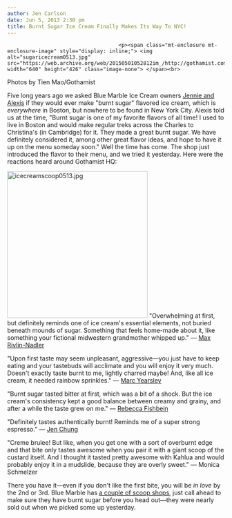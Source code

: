 ```yaml
---
author: Jen Carlson
date: Jun 5, 2013 2:30 pm
title: Burnt Sugar Ice Cream Finally Makes Its Way To NYC!
---
```


	
										<p><span class="mt-enclosure mt-enclosure-image" style="display: inline;"> <img alt="sugaricecream0513.jpg" src="https://web.archive.org/web/20150501052812im_/http://gothamist.com/attachments/arts_jen/sugaricecream0513.jpg" width="640" height="426" class="image-none"> </span><br>
<span class="photo_caption">Photos by Tien Mao/Gothamist</span></p>

<p>Five long years ago we asked Blue Marble Ice Cream owners <a href="https://web.archive.org/web/20150501052812/http://gothamist.com/2008/10/07/jennie_and_alexis_blue_marble_ice_c.php">Jennie and Alexis</a> if they would ever make &quot;burnt sugar&quot; flavored ice cream, which is <em>everywhere</em> in Boston, but nowhere to be found in New York City. Alexis told us at the time, &quot;Burnt sugar is one of my favorite flavors of all time! I used to live in Boston and would make regular treks across the Charles to Christina&apos;s (in Cambridge) for it. They made a great burnt sugar. We have definitely considered it, among other great flavor ideas, and hope to have it up on the menu someday soon.&quot; Well the time has come. The shop just introduced the flavor to their menu, and we tried it yesterday. Here were the reactions heard around Gothamist HQ:</p>

<p><span class="mt-enclosure mt-enclosure-image" style="display: inline;"> <img alt="icecreamscoop0513.jpg" src="https://web.archive.org/web/20150501052812im_/http://gothamist.com/attachments/arts_jen/icecreamscoop0513.jpg" width="325" height="340" class="image-right"> </span>&quot;Overwhelming at first, but definitely reminds one of ice cream&apos;s essential elements, not buried beneath mounds of sugar. Something that feels home-made about it, like something your fictional midwestern grandmother whipped up.&quot; &#x2014; <a href="https://web.archive.org/web/20150501052812/https://twitter.com/MaxRivlinNadler">Max Rivlin-Nadler</a></p>

<p>&quot;Upon first taste may seem unpleasant, aggressive&#x2014;you just have to keep eating and your tastebuds will acclimate and you will enjoy it very much. Doesn&apos;t exactly taste burnt to me, lightly charred maybe! And, like all ice cream, it needed rainbow sprinkles.&quot; &#x2014; <a href="https://web.archive.org/web/20150501052812/https://twitter.com/marc_yearsley">Marc Yearsley</a></p>

<p>&quot;Burnt sugar tasted bitter at first, which was a bit of a shock. But the ice cream&apos;s consistency kept a good balance between creamy and grainy, and after a while the taste grew on me.&quot; &#x2014; <a href="https://web.archive.org/web/20150501052812/https://twitter.com/bfishbfish">Rebecca Fishbein</a></p>

<p>&quot;Definitely tastes authentically burnt! Reminds me of a super strong espresso.&quot; &#x2014; <a href="https://web.archive.org/web/20150501052812/https://twitter.com/jenchung">Jen Chung</a></p>

<p>&quot;Creme brulee! But like, when you get one with a sort of overburnt edge and that bite only tastes awesome when you pair it with a giant scoop of the custard itself. And I thought it tasted pretty awesome with Kahlua and would probably enjoy it in a mudslide, because they are overly sweet.&quot; &#x2014; Monica Schmelzer</p>

<p>There you have it&#x2014;even if you don&apos;t like the first bite, you will be <em>in love</em> by the 2nd or 3rd. Blue Marble has <a href="https://web.archive.org/web/20150501052812/http://www.bluemarbleicecream.com/find/scoop-shops/">a couple of scoop shops</a>, just call ahead to make sure they have burnt sugar before you head out&#x2014;they were nearly sold out when we picked some up yesterday.</p>					
										
									
				